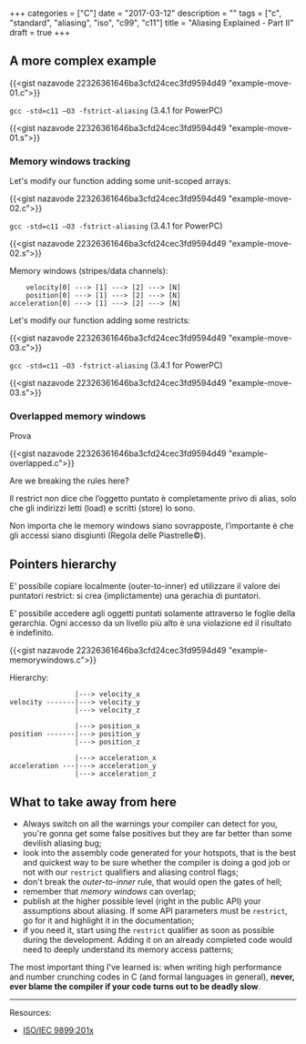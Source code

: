 +++
categories = ["C"]
date = "2017-03-12"
description = ""
tags = ["c", "standard", "aliasing", "iso", "c99", "c11"]
title = "Aliasing Explained - Part II"
draft = true
+++

## A more complex example

{{<gist nazavode 22326361646ba3cfd24cec3fd9594d49 "example-move-01.c">}}

`gcc -std=c11 –O3 -fstrict-aliasing` (3.4.1 for PowerPC)

{{<gist nazavode 22326361646ba3cfd24cec3fd9594d49 "example-move-01.s">}}

### Memory windows tracking

Let's modify our function adding some unit-scoped arrays:

{{<gist nazavode 22326361646ba3cfd24cec3fd9594d49 "example-move-02.c">}}

`gcc -std=c11 –O3 -fstrict-aliasing` (3.4.1 for PowerPC)

{{<gist nazavode 22326361646ba3cfd24cec3fd9594d49 "example-move-02.s">}}


Memory windows (stripes/data channels):

```
    velocity[0] ---> [1] ---> [2] ---> [N]
    position[0] ---> [1] ---> [2] ---> [N]
acceleration[0] ---> [1] ---> [2] ---> [N]
```

Let's modify our function adding some restricts:

{{<gist nazavode 22326361646ba3cfd24cec3fd9594d49 "example-move-03.c">}}

`gcc -std=c11 –O3 -fstrict-aliasing` (3.4.1 for PowerPC)

{{<gist nazavode 22326361646ba3cfd24cec3fd9594d49 "example-move-03.s">}}

### Overlapped memory windows

Prova

{{<gist nazavode 22326361646ba3cfd24cec3fd9594d49 "example-overlapped.c">}}

Are we breaking the rules here?

Il restrict non dice che l’oggetto puntato è completamente privo di alias, solo che gli indirizzi letti (load) e scritti (store) lo sono.

Non importa che le memory windows siano sovrapposte, l’importante è che gli accessi siano disgiunti (Regola delle Piastrelle©).

## Pointers hierarchy

E’ possibile copiare localmente (outer-to-inner) ed utilizzare il valore dei puntatori restrict: si crea (implictamente) una gerachia di puntatori.

E’ possibile accedere agli oggetti puntati solamente attraverso le foglie della gerarchia. Ogni accesso da un livello più alto è una violazione ed il risultato è indefinito.

{{<gist nazavode 22326361646ba3cfd24cec3fd9594d49 "example-memorywindows.c">}}

Hierarchy:

```
                |---> velocity_x
velocity -------|---> velocity_y
                |---> velocity_z

                |---> position_x
position -------|---> position_y
                |---> position_z

                |---> acceleration_x
acceleration ---|---> acceleration_y
                |---> acceleration_z
```

## What to take away from here

* Always switch on all the warnings your compiler can detect for you, you're
  gonna get some false positives but they are far better than some devilish
  aliasing bug;
* look into the assembly code generated for your hotspots, that is the best and
  quickest way to be sure whether the compiler is doing a god job or not with
  our `restrict` qualifiers and aliasing control flags;
* don't break the *outer-to-inner* rule, that would open the gates of hell;
* remember that *memory windows* can overlap;
* publish at the higher possible level (right in the public API) your assumptions about
  aliasing. If some API parameters must be `restrict`, go for it and highlight
  it in the documentation;
* if you need it, start using the `restrict` qualifier as soon as possible
  during the development. Adding it on an already completed code would need to
  deeply understand its memory access patterns;

The most important thing I've learned is: when writing high performance and
number crunching codes in C (and formal languages in general), **never, ever
blame the compiler if your code turns out to be deadly slow**.


----------

Resources:

* [ISO/IEC 9899:201x][iso-doc]

[iso-doc]: http://www.open-std.org/jtc1/sc22/wg14/www/docs/n1548.pdf
